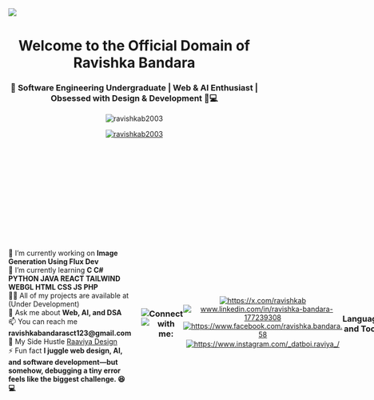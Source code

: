 <img src="https://github.com/Anmol-Baranwal/Cool-GIFs-For-GitHub/assets/74038190/d48893bd-0757-481c-8d7e-ba3e163feae7" />
<h1 align="center">Welcome to the Official Domain of Ravishka Bandara</h1>
<h3 align="center">🚀 Software Engineering Undergraduate | Web & AI Enthusiast | Obsessed with Design & Development 🎨💻</h3>



<p align="center"> <img src="https://komarev.com/ghpvc/?username=ravishkab2003&label=Profile%20views&color=0e75b6&style=flat" alt="ravishkab2003" /> </p>

<p align="center"> <a href="https://github.com/ryo-ma/github-profile-trophy"><img src="https://github-profile-trophy.vercel.app/?username=ravishkab2003" alt="ravishkab2003" /></a> </p><br>




<div style="display: flex; align-items: center; justify-content: space-between; width: 100%;">
  <!-- Left Text -->
  <div style="flex: 1; padding-right: 20px;">
    <ul style="margin: 0; padding: 0; list-style: none;">
      <li>🔭 I’m currently working on <b>Image Generation Using Flux Dev</b></li>
      <li>🌱 I’m currently learning <b>C C# PYTHON JAVA REACT TAILWIND WEBGL HTML CSS JS PHP</b></li>
      <li>👨‍💻 All of my projects are available at (Under Development)</li>
      <li>💬 Ask me about <b>Web, AI, and DSA</b></li>
      <li>📫 You can reach me <b>ravishkabandarasct123@gmail.com</b></li>
      <li>📄 My Side Hustle <a href="https://ravishkabandarasct.wixsite.com/raaviyadesign">Raaviya Design</a></li>
      <li>⚡ Fun fact <b>I juggle web design, AI, and software development—but somehow, debugging a tiny error feels like the biggest challenge. 😆💻</b></li>
    </ul>
  </div><br>

 


<p align = "center">
<img src="https://user-images.githubusercontent.com/74038190/235224431-e8c8c12e-6826-47f1-89fb-2ddad83b3abf.gif" width="300"><img src="https://user-images.githubusercontent.com/74038190/225813708-98b745f2-7d22-48cf-9150-083f1b00d6c9.gif" width="500"></center>
<br><br>

<h3 align="center">Connect with me:</h3>
<p align="center">
<a href="https://twitter.com/https://x.com/ravishkab" target="blank"><img align="center" src="https://raw.githubusercontent.com/rahuldkjain/github-profile-readme-generator/master/src/images/icons/Social/twitter.svg" alt="https://x.com/ravishkab" height="30" width="40" /></a>
<a href="https://linkedin.com/in/www.linkedin.com/in/ravishka-bandara-177239308" target="blank"><img align="center" src="https://raw.githubusercontent.com/rahuldkjain/github-profile-readme-generator/master/src/images/icons/Social/linked-in-alt.svg" alt="www.linkedin.com/in/ravishka-bandara-177239308" height="30" width="40" /></a>
<a href="https://fb.com/https://www.facebook.com/ravishka.bandara.58" target="blank"><img align="center" src="https://raw.githubusercontent.com/rahuldkjain/github-profile-readme-generator/master/src/images/icons/Social/facebook.svg" alt="https://www.facebook.com/ravishka.bandara.58" height="30" width="40" /></a>
<a href="https://instagram.com/https://www.instagram.com/_datboi.raviya_/" target="blank"><img align="center" src="https://raw.githubusercontent.com/rahuldkjain/github-profile-readme-generator/master/src/images/icons/Social/instagram.svg" alt="https://www.instagram.com/_datboi.raviya_/" height="30" width="40" /></a>
</p>

<h3 align="center">Languages and Tools:</h3>
<p align="center"> <a href="https://www.cprogramming.com/" target="_blank" rel="noreferrer"> <img src="https://raw.githubusercontent.com/devicons/devicon/master/icons/c/c-original.svg" alt="c" width="40" height="40"/> </a> <a href="https://www.w3schools.com/cs/" target="_blank" rel="noreferrer"> <img src="https://raw.githubusercontent.com/devicons/devicon/master/icons/csharp/csharp-original.svg" alt="csharp" width="40" height="40"/> </a> <a href="https://dotnet.microsoft.com/" target="_blank" rel="noreferrer"> <img src="https://raw.githubusercontent.com/devicons/devicon/master/icons/dot-net/dot-net-original-wordmark.svg" alt="dotnet" width="40" height="40"/> </a> <a href="https://www.figma.com/" target="_blank" rel="noreferrer"> <img src="https://www.vectorlogo.zone/logos/figma/figma-icon.svg" alt="figma" width="40" height="40"/> </a> <a href="https://www.framer.com/" target="_blank" rel="noreferrer"> <img src="https://www.vectorlogo.zone/logos/framer/framer-icon.svg" alt="framer" width="40" height="40"/> </a> <a href="https://git-scm.com/" target="_blank" rel="noreferrer"> <img src="https://www.vectorlogo.zone/logos/git-scm/git-scm-icon.svg" alt="git" width="40" height="40"/> </a> <a href="https://www.w3.org/html/" target="_blank" rel="noreferrer"> <img src="https://raw.githubusercontent.com/devicons/devicon/master/icons/html5/html5-original-wordmark.svg" alt="html5" width="40" height="40"/> </a> <a href="https://www.java.com" target="_blank" rel="noreferrer"> <img src="https://raw.githubusercontent.com/devicons/devicon/master/icons/java/java-original.svg" alt="java" width="40" height="40"/> </a> <a href="https://developer.mozilla.org/en-US/docs/Web/JavaScript" target="_blank" rel="noreferrer"> <img src="https://raw.githubusercontent.com/devicons/devicon/master/icons/javascript/javascript-original.svg" alt="javascript" width="40" height="40"/> </a> <a href="https://www.mysql.com/" target="_blank" rel="noreferrer"> <img src="https://raw.githubusercontent.com/devicons/devicon/master/icons/mysql/mysql-original-wordmark.svg" alt="mysql" width="40" height="40"/> </a> <a href="https://nodejs.org" target="_blank" rel="noreferrer"> <img src="https://raw.githubusercontent.com/devicons/devicon/master/icons/nodejs/nodejs-original-wordmark.svg" alt="nodejs" width="40" height="40"/> </a> <a href="https://pandas.pydata.org/" target="_blank" rel="noreferrer"> <img src="https://raw.githubusercontent.com/devicons/devicon/2ae2a900d2f041da66e950e4d48052658d850630/icons/pandas/pandas-original.svg" alt="pandas" width="40" height="40"/> </a> <a href="https://www.photoshop.com/en" target="_blank" rel="noreferrer"> <img src="https://raw.githubusercontent.com/devicons/devicon/master/icons/photoshop/photoshop-line.svg" alt="photoshop" width="40" height="40"/> </a> <a href="https://www.php.net" target="_blank" rel="noreferrer"> <img src="https://raw.githubusercontent.com/devicons/devicon/master/icons/php/php-original.svg" alt="php" width="40" height="40"/> </a> <a href="https://www.python.org" target="_blank" rel="noreferrer"> <img src="https://raw.githubusercontent.com/devicons/devicon/master/icons/python/python-original.svg" alt="python" width="40" height="40"/> </a> <a href="https://reactjs.org/" target="_blank" rel="noreferrer"> <img src="https://raw.githubusercontent.com/devicons/devicon/master/icons/react/react-original-wordmark.svg" alt="react" width="40" height="40"/> </a> <a href="https://www.tensorflow.org" target="_blank" rel="noreferrer"> <img src="https://www.vectorlogo.zone/logos/tensorflow/tensorflow-icon.svg" alt="tensorflow" width="40" height="40"/> </a> </p>
<br>
<p align= "center">
<img height="200" align="center" src="https://github.com/user-attachments/assets/7edd1a6e-a081-45b4-a84d-5ad2bd7a68b1" alt="Random GIF">
<img height="200"  align="center" src="https://github.com/user-attachments/assets/9fce71eb-9007-4b8a-a412-9907366f15de" alt="Random GIF">
<img height="200"  align="center" src="https://github.com/user-attachments/assets/00bf1c96-b262-4376-90c2-bae2a708b5c4" alt="Random GIF">
</p>
 


<p align = "center"><img align="center" src="https://github-readme-stats.vercel.app/api/top-langs?username=ravishkab2003&show_icons=true&locale=en&layout=compact" alt="ravishkab2003" /></p>

<p align = "center"><img align="center" src="https://github-readme-stats.vercel.app/api?username=ravishkab2003&show_icons=true&locale=en" alt="ravishkab2003" /></p>

<p align = "center"><img align="center" src="https://github-readme-streak-stats.herokuapp.com/?user=ravishkab2003&" alt="ravishkab2003" /></p>
